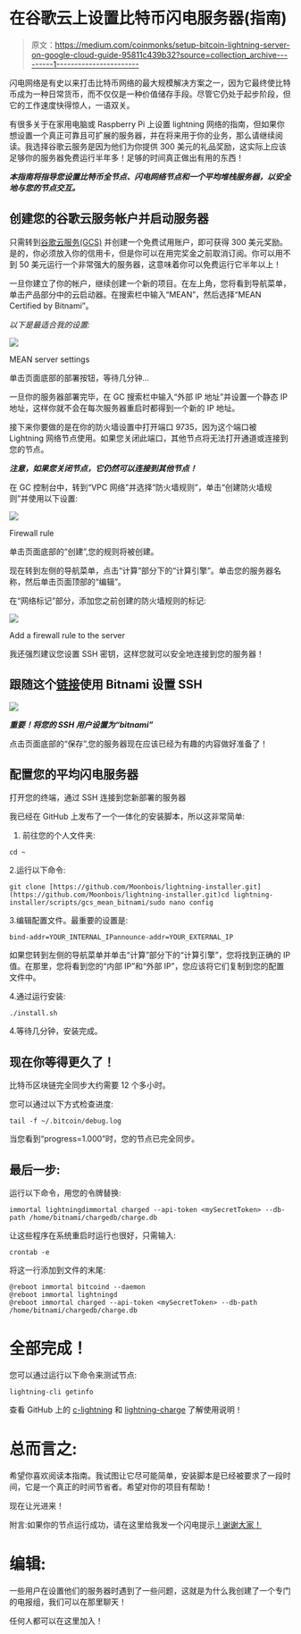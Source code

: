 # 在谷歌云上设置比特币闪电服务器(指南)

> 原文：<https://medium.com/coinmonks/setup-bitcoin-lightning-server-on-google-cloud-guide-95811c439b32?source=collection_archive---------1----------------------->

闪电网络是有史以来打击比特币网络的最大规模解决方案之一，因为它最终使比特币成为一种日常货币，而不仅仅是一种价值储存手段。尽管它仍处于起步阶段，但它的工作速度快得惊人，一语双关。

有很多关于在家用电脑或 Raspberry Pi 上设置 lightning 网络的指南，但如果你想设置一个真正可靠且可扩展的服务器，并在将来用于你的业务，那么请继续阅读。我选择谷歌云服务是因为他们为你提供 300 美元的礼品奖励，这实际上应该足够你的服务器免费运行半年多！足够的时间真正做出有用的东西！

***本指南将指导您设置比特币全节点、闪电网络节点和一个平均堆栈服务器，以安全地与您的节点交互。***

## 创建您的谷歌云服务帐户并启动服务器

只需转到[谷歌云服务(GCS)](https://cloud.google.com/) 并创建一个免费试用账户，即可获得 300 美元奖励。是的，你必须放入你的信用卡，但是你可以在用完奖金之前取消订阅。你可以用不到 50 美元运行一个非常强大的服务器，这意味着你可以免费运行它半年以上！

一旦你建立了你的帐户，继续创建一个新的项目。在左上角，您将看到导航菜单，单击产品部分中的云启动器。在搜索栏中输入“MEAN”，然后选择“MEAN Certified by Bitnami”。

*以下是最适合我的设置:*

![](img/afb88234efd0b5b33066ba16483844c7.png)

MEAN server settings

单击页面底部的部署按钮，等待几分钟…

一旦你的服务器部署完毕，在 GC 搜索栏中输入“外部 IP 地址”并设置一个静态 IP 地址，这样你就不会在每次服务器重启时都得到一个新的 IP 地址。

接下来你要做的是在你的防火墙设置中打开端口 9735，因为这个端口被 Lightning 网络节点使用。如果您关闭此端口，其他节点将无法打开通道或连接到您的节点。

***注意，如果您关闭节点，它仍然可以连接到其他节点！***

在 GC 控制台中，转到“VPC 网络”并选择“防火墙规则”，单击“创建防火墙规则”并使用以下设置:

![](img/685552bb7346b185c7e84a34375f3214.png)

Firewall rule

单击页面底部的“创建”,您的规则将被创建。

现在转到左侧的导航菜单，点击“计算”部分下的“计算引擎”。单击您的服务器名称，然后单击页面顶部的“编辑”。

在“网络标记”部分，添加您之前创建的防火墙规则的标记:

![](img/5f89f4193c95aef647d3cb34a258a31b.png)

Add a firewall rule to the server

我还强烈建议您设置 SSH 密钥，这样您就可以安全地连接到您的服务器！

## 跟随这个[链接](https://docs.bitnami.com/virtual-machine/faq/#connecting-with-an-ssh-client)使用 Bitnami 设置 SSH

![](img/c9a94dd9004ecbb550b5c3b78252fc31.png)

***重要！将您的 SSH 用户设置为“bitnami”***

点击页面底部的“保存”,您的服务器现在应该已经为有趣的内容做好准备了！

## 配置您的平均闪电服务器

打开您的终端，通过 SSH 连接到您新部署的服务器

我已经在 GitHub 上发布了一个一体化的安装脚本，所以这非常简单:

1.  前往您的个人文件夹:

```
cd ~
```

2.运行以下命令:

```
git clone [https://github.com/Moonbois/lightning-installer.git](https://github.com/Moonbois/lightning-installer.git)cd lightning-installer/scripts/gcs_mean_bitnami/sudo nano config
```

3.编辑配置文件。最重要的设置是:

```
bind-addr=YOUR_INTERNAL_IPannounce-addr=YOUR_EXTERNAL_IP
```

如果您转到左侧的导航菜单并单击“计算”部分下的“计算引擎”，您将找到正确的 IP 值。在那里，您将看到您的“内部 IP”和“外部 IP”，您应该将它们复制到您的配置文件中。

4.通过运行安装:

```
./install.sh
```

4.等待几分钟，安装完成。

## 现在你等得更久了！

比特币区块链完全同步大约需要 12 个多小时。

您可以通过以下方式检查进度:

```
tail -f ~/.bitcoin/debug.log
```

当您看到“progress=1.000”时，您的节点已完全同步。

## 最后一步:

运行以下命令，用您的令牌替换<mysecrettoken>:</mysecrettoken>

```
immortal lightningdimmortal charged --api-token <mySecretToken> --db-path /home/bitnami/chargedb/charge.db
```

让这些程序在系统重启时运行也很好，只需输入:

```
crontab -e
```

将这一行添加到文件的末尾:

```
@reboot immortal bitcoind --daemon
@reboot immortal lightningd
@reboot immortal charged --api-token <mySecretToken> --db-path /home/bitnami/chargedb/charge.db
```

# 全部完成！

您可以通过运行以下命令来测试节点:

```
lightning-cli getinfo
```

查看 GitHub 上的 [c-lightning](https://github.com/ElementsProject/lightning) 和 [lightning-charge](https://github.com/ElementsProject/lightning-charge) 了解使用说明！

# 总而言之:

希望你喜欢阅读本指南。我试图让它尽可能简单，安装脚本是已经被要求了一段时间，它是一个真正的时间节省者。希望对你的项目有帮助！

现在让光进来！

附言:如果你的节点运行成功，请在这里给我发一个闪电提示[！谢谢大家！](https://tippin.me/@Moonchacho)

# 编辑:

一些用户在设置他们的服务器时遇到了一些问题，这就是为什么我创建了一个专门的电报组，我们可以在那里聊天！

任何人都可以在这里加入！